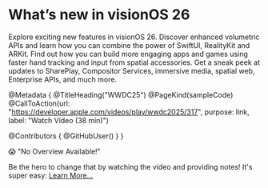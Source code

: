 # What’s new in visionOS 26

Explore exciting new features in visionOS 26. Discover enhanced volumetric APIs and learn how you can combine the power of SwiftUI, RealityKit and ARKit. Find out how you can build more engaging apps and games using faster hand tracking and input from spatial accessories. Get a sneak peek at updates to SharePlay, Compositor Services, immersive media, spatial web, Enterprise APIs, and much more.

@Metadata {
   @TitleHeading("WWDC25")
   @PageKind(sampleCode)
   @CallToAction(url: "https://developer.apple.com/videos/play/wwdc2025/317", purpose: link, label: "Watch Video (38 min)")

   @Contributors {
      @GitHubUser(<replace this with your GitHub handle>)
   }
}

😱 "No Overview Available!"

Be the hero to change that by watching the video and providing notes! It's super easy:
 [Learn More…](https://wwdcnotes.com/documentation/wwdcnotes/contributing)
